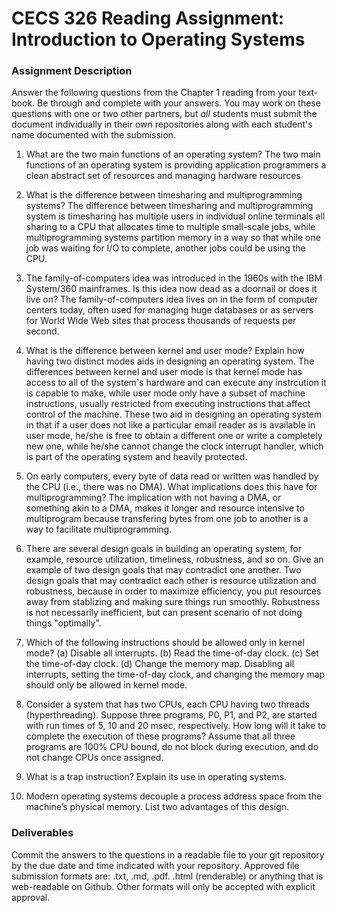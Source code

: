 # CECS 326 Reading Assignment: Introduction to Operating Systems

### Assignment Description
Answer the following questions from the Chapter 1 reading from your text- book. Be through and complete with your answers. You may work on these questions with one or two other partners, but *all* students must submit the document individually in their own repositories along with each student's name documented with the submission.

1. What are the two main functions of an operating system?
    The two main functions of an operating system is providing application programmers a clean abstract set of resources and managing hardware resources
2. What is the difference between timesharing and multiprogramming systems?
    The difference between timesharing and multiprogramming system is timesharing has multiple users in individual online terminals all sharing to a CPU that allocates time to multiple small-scale jobs, while multiprogramming systems partition memory in a way so that while one job was waiting for I/O to complete, another jobs could be using the CPU.
3. The family-of-computers idea was introduced in the 1960s with the IBM System/360 mainframes. Is this idea now dead as a doornail or does it live on?
    The family-of-computers idea lives on in the form of computer centers today, often used for managing huge databases or as servers for World Wide Web sites that process thousands of requests per second.
4. What is the difference between kernel and user mode? Explain how having two distinct modes aids in designing an operating system.
    The differences between kernel and user mode is that kernel mode has access to all of the system's hardware and can execute any instrcution it is capable to make, while user mode only have a subset of machine instructions, usually restricted from executing instructions that affect control of the machine. These two aid in designing an operating system in that if a user does not like a particular email reader as is available in user mode, he/she is free to obtain a different one or write a completely new one, while he/she cannot change the clock interrupt handler, which is part of the operating system and heavily protected.
5. On early computers, every byte of data read or written was handled by the CPU (i.e., there was no DMA). What implications does this have for multiprogramming?
    The implication with not having a DMA, or something akin to a DMA, makes it longer and resource intensive to multiprogram because transfering bytes from one job to another is a way to facilitate multiprogramming.
6. There are several design goals in building an operating system, for example, resource utilization, timeliness, robustness, and so on. Give an example of two design goals that may contradict one another.
    Two design goals that may contradict each other is resource utilization and robustness, because in order to maximize efficiency, you put resources away from stablizing and making sure things run smoothly. Robustness is not necessarily inefficient, but can present scenario of not doing things "optimally".
7. Which of the following instructions should be allowed only in kernel mode?
    (a) Disable all interrupts.
    (b) Read the time-of-day clock.
    (c) Set the time-of-day clock. (d) Change the memory map.
    Disabling all interrupts, setting the time-of-day clock, and changing the memory map should only be allowed in kernel mode.
8. Consider a system that has two CPUs, each CPU having two threads (hyperthreading). Suppose three programs, P0, P1, and P2, are started with run times of 5, 10 and 20 msec, respectively. How long will it take to complete the execution of these programs? Assume that all three programs are 100% CPU bound, do not block during execution, and do not change CPUs once assigned.

9. What is a trap instruction? Explain its use in operating systems.

10. Modern operating systems decouple a process address space from the machine’s physical memory. List two advantages of this design.

### Deliverables
Commit the answers to the questions in a readable file to your git repository by the due date and time indicated with your repository. Approved file submission formats are: .txt, .md, .pdf. .html (renderable) or anything that is web-readable on Github. Other formats will only be accepted with explicit approval.
